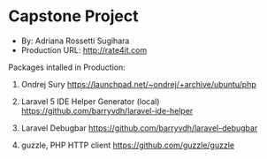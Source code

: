 # Capstone Project
+ By: Adriana Rossetti Sugihara
+ Production URL: <http://rate4it.com>


Packages intalled in Production:

1. Ondrej Sury
https://launchpad.net/~ondrej/+archive/ubuntu/php

2. Laravel 5 IDE Helper Generator (local)
https://github.com/barryvdh/laravel-ide-helper

3. Laravel Debugbar
https://github.com/barryvdh/laravel-debugbar

4. guzzle, PHP HTTP client
https://github.com/guzzle/guzzle